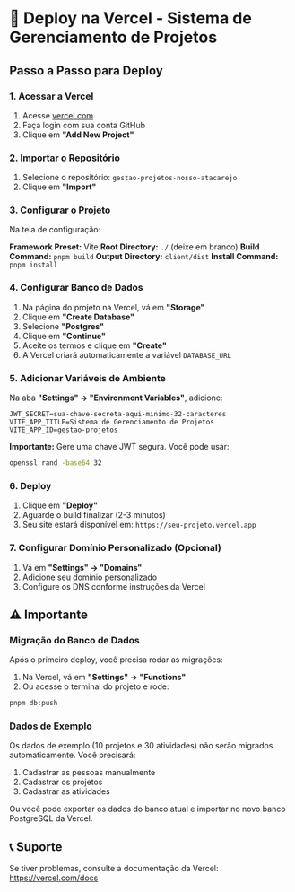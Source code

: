 # 🚀 Deploy na Vercel - Sistema de Gerenciamento de Projetos

## Passo a Passo para Deploy

### 1. Acessar a Vercel
1. Acesse [vercel.com](https://vercel.com)
2. Faça login com sua conta GitHub
3. Clique em **"Add New Project"**

### 2. Importar o Repositório
1. Selecione o repositório: `gestao-projetos-nosso-atacarejo`
2. Clique em **"Import"**

### 3. Configurar o Projeto
Na tela de configuração:

**Framework Preset:** Vite
**Root Directory:** `./` (deixe em branco)
**Build Command:** `pnpm build`
**Output Directory:** `client/dist`
**Install Command:** `pnpm install`

### 4. Configurar Banco de Dados
1. Na página do projeto na Vercel, vá em **"Storage"**
2. Clique em **"Create Database"**
3. Selecione **"Postgres"**
4. Clique em **"Continue"**
5. Aceite os termos e clique em **"Create"**
6. A Vercel criará automaticamente a variável `DATABASE_URL`

### 5. Adicionar Variáveis de Ambiente
Na aba **"Settings" → "Environment Variables"**, adicione:

```
JWT_SECRET=sua-chave-secreta-aqui-minimo-32-caracteres
VITE_APP_TITLE=Sistema de Gerenciamento de Projetos
VITE_APP_ID=gestao-projetos
```

**Importante:** Gere uma chave JWT segura. Você pode usar:
```bash
openssl rand -base64 32
```

### 6. Deploy
1. Clique em **"Deploy"**
2. Aguarde o build finalizar (2-3 minutos)
3. Seu site estará disponível em: `https://seu-projeto.vercel.app`

### 7. Configurar Domínio Personalizado (Opcional)
1. Vá em **"Settings" → "Domains"**
2. Adicione seu domínio personalizado
3. Configure os DNS conforme instruções da Vercel

## ⚠️ Importante

### Migração do Banco de Dados
Após o primeiro deploy, você precisa rodar as migrações:

1. Na Vercel, vá em **"Settings" → "Functions"**
2. Ou acesse o terminal do projeto e rode:
```bash
pnpm db:push
```

### Dados de Exemplo
Os dados de exemplo (10 projetos e 30 atividades) não serão migrados automaticamente. Você precisará:
1. Cadastrar as pessoas manualmente
2. Cadastrar os projetos
3. Cadastrar as atividades

Ou você pode exportar os dados do banco atual e importar no novo banco PostgreSQL da Vercel.

## 📞 Suporte
Se tiver problemas, consulte a documentação da Vercel: https://vercel.com/docs

